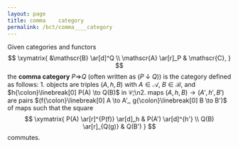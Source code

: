 ```yaml
---
layout: page
title: comma    category
permalink: /bct/comma____category
---
```

Given categories and functors $$ \xymatrix{         &\mathscr{B} \ar[d]^Q       \\ \mathscr{A} \ar[r]_P        & \mathscr{C}, } $$ the **comma    category** $P {\mathbin{\Rightarrow} Q}$    (often written as $(P \mathbin{\downarrow} Q)$) is the category defined as follows:   1. objects are triples $(A, h, B)$ with $A \in \mathscr{A}$, $B \in \mathscr{B}$, and $h{\colon}\linebreak[0] P(A) \to Q(B)$ in $\mathscr{C}$;\n2. maps $(A, h, B) \to (A', h', B')$ are pairs $(f{\colon}\linebreak[0] A \to A',, g{\colon}\linebreak[0] B \to B')$ of maps such that the square $$ \xymatrix{ P(A)    \ar[r]^{P(f)} \ar[d]_h  & P(A')   \ar[d]^{h'}     \\ Q(B) \ar[r]_{Q(g)}      & Q(B') } $$ commutes.
